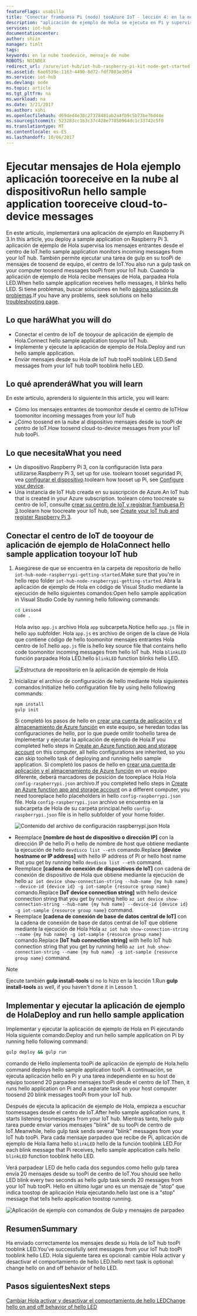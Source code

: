 ```yaml
---
featureFlags: usabilla
title: "Conectar frambuesa Pi (nodo) tooAzure IoT - lección 4: en la nube al dispositivo | Documentos de Microsoft"
description: "aplicación de ejemplo de Hola se ejecuta en Pi y supervisa los mensajes entrantes desde el centro de IoT. Una nueva tarea de gulp envía mensajes tooPi desde su hello tooblink de centro de IoT LED."
services: iot-hub
documentationcenter: 
author: shizn
manager: timlt
tags: 
keywords: en la nube toodevice, mensaje de nube
ROBOTS: NOINDEX
redirect_url: /azure/iot-hub/iot-hub-raspberry-pi-kit-node-get-started
ms.assetid: 6ae6539e-1163-4490-8d72-fdf7803e3054
ms.service: iot-hub
ms.devlang: node
ms.topic: article
ms.tgt_pltfrm: na
ms.workload: na
ms.date: 3/21/2017
ms.author: xshi
ms.openlocfilehash: d69ded4e30c27378481ab2a4fb9c5b73be7bd44e
ms.sourcegitcommit: 523283cc1b3c37c428e77850964dc1c33742c5f0
ms.translationtype: MT
ms.contentlocale: es-ES
ms.lasthandoff: 10/06/2017
---
```

# <a name="run-hello-sample-application-tooreceive-cloud-to-device-messages"></a><span data-ttu-id="e20e1-105">Ejecutar mensajes de Hola ejemplo aplicación tooreceive en la nube al dispositivo</span><span class="sxs-lookup"><span data-stu-id="e20e1-105">Run hello sample application tooreceive cloud-to-device messages</span></span>
<span data-ttu-id="e20e1-106">En este artículo, implementará una aplicación de ejemplo en Raspberry Pi 3.</span><span class="sxs-lookup"><span data-stu-id="e20e1-106">In this article, you deploy a sample application on Raspberry Pi 3.</span></span> <span data-ttu-id="e20e1-107">aplicación de ejemplo de Hola supervisa los mensajes entrantes desde el centro de IoT.</span><span class="sxs-lookup"><span data-stu-id="e20e1-107">hello sample application monitors incoming messages from your IoT hub.</span></span> <span data-ttu-id="e20e1-108">También permite ejecutar una tarea de gulp en su tooPi de mensajes de toosend de equipo, el centro de IoT.</span><span class="sxs-lookup"><span data-stu-id="e20e1-108">You also run a gulp task on your computer toosend messages tooPi from your IoT hub.</span></span> <span data-ttu-id="e20e1-109">Cuando la aplicación de ejemplo de Hola recibe mensajes de Hola, parpadea Hola LED.</span><span class="sxs-lookup"><span data-stu-id="e20e1-109">When hello sample application receives hello messages, it blinks hello LED.</span></span> <span data-ttu-id="e20e1-110">Si tiene problemas, buscar soluciones en hello [página solución de problemas](iot-hub-raspberry-pi-kit-node-troubleshooting.md).</span><span class="sxs-lookup"><span data-stu-id="e20e1-110">If you have any problems, seek solutions on hello [troubleshooting page](iot-hub-raspberry-pi-kit-node-troubleshooting.md).</span></span>

## <a name="what-you-will-do"></a><span data-ttu-id="e20e1-111">Lo que hará</span><span class="sxs-lookup"><span data-stu-id="e20e1-111">What you will do</span></span>
* <span data-ttu-id="e20e1-112">Conectar el centro de IoT de tooyour de aplicación de ejemplo de Hola.</span><span class="sxs-lookup"><span data-stu-id="e20e1-112">Connect hello sample application tooyour IoT hub.</span></span>
* <span data-ttu-id="e20e1-113">Implemente y ejecute la aplicación de ejemplo de Hola.</span><span class="sxs-lookup"><span data-stu-id="e20e1-113">Deploy and run hello sample application.</span></span>
* <span data-ttu-id="e20e1-114">Enviar mensajes desde su Hola de IoT hub tooPi tooblink LED.</span><span class="sxs-lookup"><span data-stu-id="e20e1-114">Send messages from your IoT hub tooPi tooblink hello LED.</span></span>

## <a name="what-you-will-learn"></a><span data-ttu-id="e20e1-115">Lo qué aprenderá</span><span class="sxs-lookup"><span data-stu-id="e20e1-115">What you will learn</span></span>
<span data-ttu-id="e20e1-116">En este artículo, aprenderá lo siguiente:</span><span class="sxs-lookup"><span data-stu-id="e20e1-116">In this article, you will learn:</span></span>
* <span data-ttu-id="e20e1-117">Cómo los mensajes entrantes de toomonitor desde el centro de IoT</span><span class="sxs-lookup"><span data-stu-id="e20e1-117">How toomonitor incoming messages from your IoT hub</span></span>
* <span data-ttu-id="e20e1-118">¿Cómo toosend en la nube al dispositivo mensajes desde su tooPi de centro de IoT.</span><span class="sxs-lookup"><span data-stu-id="e20e1-118">How toosend cloud-to-device messages from your IoT hub tooPi.</span></span>

## <a name="what-you-need"></a><span data-ttu-id="e20e1-119">Lo que necesita</span><span class="sxs-lookup"><span data-stu-id="e20e1-119">What you need</span></span>
* <span data-ttu-id="e20e1-120">Un dispositivo Raspberry Pi 3, con la configuración lista para utilizarse.</span><span class="sxs-lookup"><span data-stu-id="e20e1-120">Raspberry Pi 3, set up for use.</span></span> <span data-ttu-id="e20e1-121">toolearn tooset seguridad Pi, vea [configurar el dispositivo](iot-hub-raspberry-pi-kit-node-lesson1-configure-your-device.md).</span><span class="sxs-lookup"><span data-stu-id="e20e1-121">toolearn how tooset up Pi, see [Configure your device](iot-hub-raspberry-pi-kit-node-lesson1-configure-your-device.md).</span></span>
* <span data-ttu-id="e20e1-122">Una instancia de IoT Hub creada en su suscripción de Azure.</span><span class="sxs-lookup"><span data-stu-id="e20e1-122">An IoT hub that is created in your Azure subscription.</span></span> <span data-ttu-id="e20e1-123">toolearn cómo toocreate su centro de IoT, consulte [crear su centro de IoT y registrar frambuesa Pi 3](iot-hub-raspberry-pi-kit-node-lesson2-prepare-azure-iot-hub.md).</span><span class="sxs-lookup"><span data-stu-id="e20e1-123">toolearn how toocreate your IoT hub, see [Create your IoT hub and register Raspberry Pi 3](iot-hub-raspberry-pi-kit-node-lesson2-prepare-azure-iot-hub.md).</span></span>

## <a name="connect-hello-sample-application-tooyour-iot-hub"></a><span data-ttu-id="e20e1-124">Conectar el centro de IoT de tooyour de aplicación de ejemplo de Hola</span><span class="sxs-lookup"><span data-stu-id="e20e1-124">Connect hello sample application tooyour IoT hub</span></span>
1. <span data-ttu-id="e20e1-125">Asegúrese de que se encuentra en la carpeta de repositorio de hello `iot-hub-node-raspberrypi-getting-started`.</span><span class="sxs-lookup"><span data-stu-id="e20e1-125">Make sure that you're in hello repo folder `iot-hub-node-raspberrypi-getting-started`.</span></span> <span data-ttu-id="e20e1-126">Abra la aplicación de ejemplo de Hola en código de Visual Studio mediante la ejecución de hello siguientes comandos:</span><span class="sxs-lookup"><span data-stu-id="e20e1-126">Open hello sample application in Visual Studio Code by running hello following commands:</span></span>
   
   ```bash
   cd Lesson4
   code .
   ```
   
   <span data-ttu-id="e20e1-127">Hola aviso `app.js` archivo Hola `app` subcarpeta.</span><span class="sxs-lookup"><span data-stu-id="e20e1-127">Notice hello `app.js` file in hello `app` subfolder.</span></span> <span data-ttu-id="e20e1-128">Hola `app.js` es archivo de origen de la clave de Hola que contiene código de hello toomonitor mensajes entrantes Hola centro de IoT.</span><span class="sxs-lookup"><span data-stu-id="e20e1-128">hello `app.js` file is hello key source file that contains hello code toomonitor incoming messages from hello IoT hub.</span></span> <span data-ttu-id="e20e1-129">Hola `blinkLED` función parpadea Hola LED.</span><span class="sxs-lookup"><span data-stu-id="e20e1-129">hello `blinkLED` function blinks hello LED.</span></span>
   
   ![Estructura de repositorio en la aplicación de ejemplo de Hola](media/iot-hub-raspberry-pi-lessons/lesson4/repo_structure.png)
2. <span data-ttu-id="e20e1-131">Inicializar el archivo de configuración de hello mediante Hola siguientes comandos:</span><span class="sxs-lookup"><span data-stu-id="e20e1-131">Initialize hello configuration file by using hello following commands:</span></span>
   
   ```bash
   npm install
   gulp init
   ```
   
   <span data-ttu-id="e20e1-132">Si completó los pasos de hello en [crear una cuenta de aplicación y el almacenamiento de Azure función](iot-hub-raspberry-pi-kit-node-lesson3-deploy-resource-manager-template.md) en este equipo, se heredan todas las configuraciones de hello, por lo que puede omitir toohello tarea de implementar y ejecutar la aplicación de ejemplo de Hola.</span><span class="sxs-lookup"><span data-stu-id="e20e1-132">If you completed hello steps in [Create an Azure function app and storage account](iot-hub-raspberry-pi-kit-node-lesson3-deploy-resource-manager-template.md) on this computer, all hello configurations are inherited, so you can skip toohello task of deploying and running hello sample application.</span></span> <span data-ttu-id="e20e1-133">Si completó los pasos de hello en [crear una cuenta de aplicación y el almacenamiento de Azure función](iot-hub-raspberry-pi-kit-node-lesson3-deploy-resource-manager-template.md) en un equipo diferente, deberá marcadores de posición de tooreplace Hola Hola `config-raspberrypi.json` archivo.</span><span class="sxs-lookup"><span data-stu-id="e20e1-133">If you completed hello steps in [Create an Azure function app and storage account](iot-hub-raspberry-pi-kit-node-lesson3-deploy-resource-manager-template.md) on a different computer, you need tooreplace hello placeholders in hello `config-raspberrypi.json` file.</span></span> <span data-ttu-id="e20e1-134">Hola `config-raspberrypi.json` archivo se encuentra en la subcarpeta de Hola de su carpeta principal.</span><span class="sxs-lookup"><span data-stu-id="e20e1-134">hello `config-raspberrypi.json` file is in hello subfolder of your home folder.</span></span>
   
   ![Contenido del archivo de configuración raspberrypi.json Hola](media/iot-hub-raspberry-pi-lessons/lesson4/config_raspberrypi.png)

* <span data-ttu-id="e20e1-136">Reemplace **[nombre de host de dispositivo o dirección IP]** con la dirección IP de hello Pi o hello de nombre de host que obtiene mediante la ejecución de hello `devdisco list --eth` comando.</span><span class="sxs-lookup"><span data-stu-id="e20e1-136">Replace **[device hostname or IP address]** with hello IP address of Pi or hello host name that you get by running hello `devdisco list --eth` command.</span></span>
* <span data-ttu-id="e20e1-137">Reemplace **[cadena de conexión de dispositivos de IoT]** con cadena de conexión de dispositivo de Hola que obtiene mediante la ejecución de hello `az iot device show-connection-string --hub-name {my hub name} --device-id {device id} -g iot-sample {resource group name}` comando.</span><span class="sxs-lookup"><span data-stu-id="e20e1-137">Replace **[IoT device connection string]** with hello device connection string that you get by running hello `az iot device show-connection-string --hub-name {my hub name} --device-id {device id} -g iot-sample {resource group name}` command.</span></span>
* <span data-ttu-id="e20e1-138">Reemplace **[cadena de conexión de base de datos central de IoT]** con la cadena de conexión de base de datos central de IoT que obtiene mediante la ejecución de Hola Hola `az iot hub show-connection-string --name {my hub name} -g iot-sample {resource group name}` comando.</span><span class="sxs-lookup"><span data-stu-id="e20e1-138">Replace **[IoT hub connection string]** with hello IoT hub connection string that you get by running hello `az iot hub show-connection-string --name {my hub name} -g iot-sample {resource group name}` command.</span></span>

> [!NOTE]
> <span data-ttu-id="e20e1-139">Ejecute también **gulp install-tools** si no lo hizo en la lección 1.</span><span class="sxs-lookup"><span data-stu-id="e20e1-139">Run **gulp install-tools** as well, if you haven't done it in Lesson 1.</span></span>

## <a name="deploy-and-run-hello-sample-application"></a><span data-ttu-id="e20e1-140">Implementar y ejecutar la aplicación de ejemplo de Hola</span><span class="sxs-lookup"><span data-stu-id="e20e1-140">Deploy and run hello sample application</span></span>
<span data-ttu-id="e20e1-141">Implementar y ejecutar la aplicación de ejemplo de Hola en Pi ejecutando Hola siguiente comando:</span><span class="sxs-lookup"><span data-stu-id="e20e1-141">Deploy and run hello sample application on Pi by running hello following command:</span></span>

```bash
gulp deploy && gulp run
```

<span data-ttu-id="e20e1-142">comando de Hello implementa tooPi de aplicación de ejemplo de Hola.</span><span class="sxs-lookup"><span data-stu-id="e20e1-142">hello command deploys hello sample application tooPi.</span></span> <span data-ttu-id="e20e1-143">A continuación, se ejecuta aplicación hello en Pi y una tarea independiente en su host de equipo toosend 20 parpadeo mensajes tooPi desde el centro de IoT.</span><span class="sxs-lookup"><span data-stu-id="e20e1-143">Then, it runs hello application on Pi and a separate task on your host computer toosend 20 blink messages tooPi from your IoT hub.</span></span>

<span data-ttu-id="e20e1-144">Después de ejecuta la aplicación de ejemplo de Hola, empieza a escuchar toomessages desde el centro de IoT.</span><span class="sxs-lookup"><span data-stu-id="e20e1-144">After hello sample application runs, it starts listening toomessages from your IoT hub.</span></span> <span data-ttu-id="e20e1-145">Mientras tanto, hello gulp tarea puede enviar varios mensajes "blink" de su tooPi de centro de IoT.</span><span class="sxs-lookup"><span data-stu-id="e20e1-145">Meanwhile, hello gulp task sends several "blink" messages from your IoT hub tooPi.</span></span> <span data-ttu-id="e20e1-146">Para cada mensaje parpadeo que recibe de Pi, aplicación de ejemplo de Hola llama hello `blinkLED` hello de la función tooblink LED.</span><span class="sxs-lookup"><span data-stu-id="e20e1-146">For each blink message that Pi receives, hello sample application calls hello `blinkLED` function tooblink hello LED.</span></span>

<span data-ttu-id="e20e1-147">Verá parpadear LED de hello cada dos segundos como hello gulp tarea envía 20 mensajes desde su tooPi de centro de IoT.</span><span class="sxs-lookup"><span data-stu-id="e20e1-147">You should see hello LED blink every two seconds as hello gulp task sends 20 messages from your IoT hub tooPi.</span></span> <span data-ttu-id="e20e1-148">Hello en último lugar uno es un mensaje de "stop" que indica toostop de aplicación Hola ejecutando.</span><span class="sxs-lookup"><span data-stu-id="e20e1-148">hello last one is a "stop" message that tells hello application toostop running.</span></span>

![Aplicación de ejemplo con comandos de Gulp y mensajes de parpadeo](media/iot-hub-raspberry-pi-lessons/lesson4/gulp_blink.png)

## <a name="summary"></a><span data-ttu-id="e20e1-150">Resumen</span><span class="sxs-lookup"><span data-stu-id="e20e1-150">Summary</span></span>
<span data-ttu-id="e20e1-151">Ha enviado correctamente los mensajes desde su Hola de IoT hub tooPi tooblink LED.</span><span class="sxs-lookup"><span data-stu-id="e20e1-151">You’ve successfully sent messages from your IoT hub tooPi tooblink hello LED.</span></span> <span data-ttu-id="e20e1-152">Hola siguiente tarea es opcional: cambie Hola activar y desactivar el comportamiento de hello LED.</span><span class="sxs-lookup"><span data-stu-id="e20e1-152">hello next task is optional: change hello on and off behavior of hello LED.</span></span>

## <a name="next-steps"></a><span data-ttu-id="e20e1-153">Pasos siguientes</span><span class="sxs-lookup"><span data-stu-id="e20e1-153">Next steps</span></span>
[<span data-ttu-id="e20e1-154">Cambiar Hola activar y desactivar el comportamiento de hello LED</span><span class="sxs-lookup"><span data-stu-id="e20e1-154">Change hello on and off behavior of hello LED</span></span>](iot-hub-raspberry-pi-kit-node-lesson4-change-led-behavior.md)


